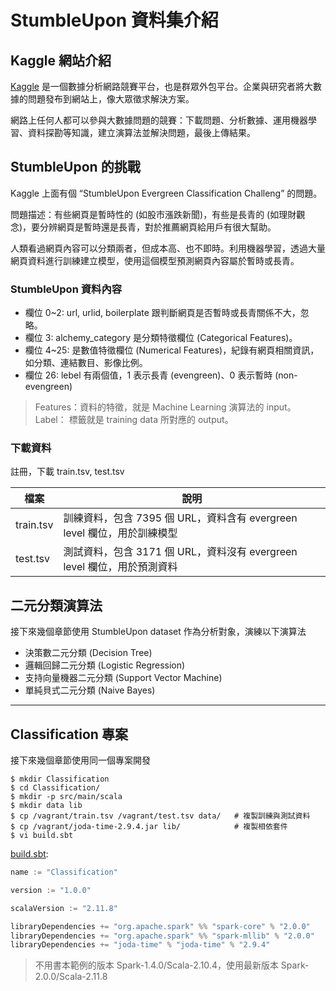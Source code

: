 # StumbleUpon 資料集介紹

## Kaggle 網站介紹
[Kaggle](https://www.kaggle.com/) 是一個數據分析網路競賽平台，也是群眾外包平台。企業與研究者將大數據的問題發布到網站上，像大眾徵求解決方案。

網路上任何人都可以參與大數據問題的競賽：下載問題、分析數據、運用機器學習、資料探勘等知識，建立演算法並解決問題，最後上傳結果。

## StumbleUpon 的挑戰
Kaggle 上面有個 “StumbleUpon Evergreen Classification Challeng” 的問題。

問題描述：有些網頁是暫時性的 (如股市漲跌新聞)，有些是長青的 (如理財觀念)，要分辨網頁是暫時還是長青，對於推薦網頁給用戶有很大幫助。

人類看過網頁內容可以分類兩者，但成本高、也不即時。利用機器學習，透過大量網頁資料進行訓練建立模型，使用這個模型預測網頁內容屬於暫時或長青。

### StumbleUpon 資料內容
- 欄位 0~2: url, urlid, boilerplate 跟判斷網頁是否暫時或長青關係不大，忽略。
- 欄位 3: alchemy_category 是分類特徵欄位 (Categorical Features)。
- 欄位 4~25: 是數值特徵欄位 (Numerical Features)，紀錄有網頁相關資訊，如分類、連結數目、影像比例。
- 欄位 26: lebel 有兩個值，1 表示長青 (evengreen)、0 表示暫時 (non-evengreen)

> Features：資料的特徵，就是 Machine Learning 演算法的 input。
> Label： 標籤就是 training data 所對應的 output。

### 下載資料
註冊，下載 train.tsv, test.tsv

檔案 | 說明
-----|------
train.tsv | 訓練資料，包含 7395 個 URL，資料含有 evergreen level 欄位，用於訓練模型
test.tsv  | 測試資料，包含 3171 個 URL，資料沒有 evergreen level 欄位，用於預測資料
 
## 二元分類演算法
接下來幾個章節使用 StumbleUpon dataset 作為分析對象，演練以下演算法

- 決策數二元分類 (Decision Tree)
- 邏輯回歸二元分類 (Logistic Regression)
- 支持向量機器二元分類 (Support Vector Machine)
- 單純貝式二元分類 (Naive Bayes)

---
## Classification 專案
接下來幾個章節使用同一個專案開發

```shell
$ mkdir Classification
$ cd Classification/
$ mkdir -p src/main/scala
$ mkdir data lib
$ cp /vagrant/train.tsv /vagrant/test.tsv data/   # 複製訓練與測試資料
$ cp /vagrant/joda-time-2.9.4.jar lib/            # 複製相依套件
$ vi build.sbt
```

[build.sbt](Classification/build.sbt):
```scala
name := "Classification"

version := "1.0.0"

scalaVersion := "2.11.8"

libraryDependencies += "org.apache.spark" %% "spark-core" % "2.0.0"
libraryDependencies += "org.apache.spark" %% "spark-mllib" % "2.0.0"
libraryDependencies += "joda-time" % "joda-time" % "2.9.4"
```
> 不用書本範例的版本 Spark-1.4.0/Scala-2.10.4，使用最新版本 Spark-2.0.0/Scala-2.11.8 
